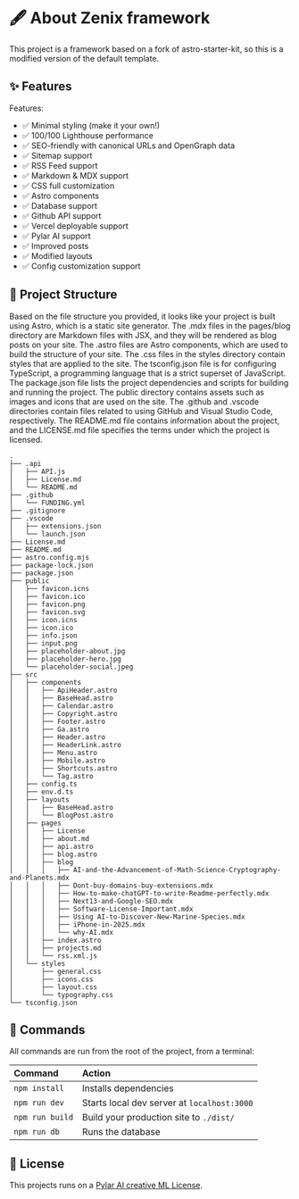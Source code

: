 # 🖋️ About Zenix framework

This project is a framework based on a fork of astro-starter-kit, so this is a modified version of the default template.

## ✨ Features

Features:

- ✅ Minimal styling (make it your own!)
- ✅ 100/100 Lighthouse performance
- ✅ SEO-friendly with canonical URLs and OpenGraph data
- ✅ Sitemap support
- ✅ RSS Feed support
- ✅ Markdown & MDX support
- ✅ CSS full customization
- ✅ Astro components
- ✅ Database support
- ✅ Github API support
- ✅ Vercel deployable support
- ✅ Pylar AI support
- ✅ Improved posts
- ✅ Modified layouts
- ✅ Config customization support

## 🚀 Project Structure

Based on the file structure you provided, it looks like your project is built using Astro, which is a static site generator. The .mdx files in the pages/blog directory are Markdown files with JSX, and they will be rendered as blog posts on your site. The .astro files are Astro components, which are used to build the structure of your site. The .css files in the styles directory contain styles that are applied to the site. The tsconfig.json file is for configuring TypeScript, a programming language that is a strict superset of JavaScript. The package.json file lists the project dependencies and scripts for building and running the project. The public directory contains assets such as images and icons that are used on the site. The .github and .vscode directories contain files related to using GitHub and Visual Studio Code, respectively. The README.md file contains information about the project, and the LICENSE.md file specifies the terms under which the project is licensed.

```
.
├── .api
│   ├── API.js
│   ├── License.md
│   └── README.md
├── .github
│   └── FUNDING.yml
├── .gitignore
├── .vscode
│   ├── extensions.json
│   └── launch.json
├── License.md
├── README.md
├── astro.config.mjs
├── package-lock.json
├── package.json
├── public
│   ├── favicon.icns
│   ├── favicon.ico
│   ├── favicon.png
│   ├── favicon.svg
│   ├── icon.icns
│   ├── icon.ico
│   ├── info.json
│   ├── input.png
│   ├── placeholder-about.jpg
│   ├── placeholder-hero.jpg
│   └── placeholder-social.jpeg
├── src
│   ├── components
│   │   ├── ApiHeader.astro
│   │   ├── BaseHead.astro
│   │   ├── Calendar.astro
│   │   ├── Copyright.astro
│   │   ├── Footer.astro
│   │   ├── Ga.astro
│   │   ├── Header.astro
│   │   ├── HeaderLink.astro
│   │   ├── Menu.astro
│   │   ├── Mobile.astro
│   │   ├── Shortcuts.astro
│   │   └── Tag.astro
│   ├── config.ts
│   ├── env.d.ts
│   ├── layouts
│   │   ├── BaseHead.astro
│   │   └── BlogPost.astro
│   ├── pages
│   │   ├── License
│   │   ├── about.md
│   │   ├── api.astro
│   │   ├── blog.astro
│   │   ├── blog
│   │   │   ├── AI-and-the-Advancement-of-Math-Science-Cryptography-and-Planets.mdx
│   │   │   ├── Dont-buy-domains-buy-extensions.mdx
│   │   │   ├── How-to-make-chatGPT-to-write-Readme-perfectly.mdx
│   │   │   ├── Next13-and-Google-SEO.mdx
│   │   │   ├── Software-License-Important.mdx
│   │   │   ├── Using AI-to-Discover-New-Marine-Species.mdx
│   │   │   ├── iPhone-in-2025.mdx
│   │   │   └── why-AI.mdx
│   │   ├── index.astro
│   │   ├── projects.md
│   │   └── rss.xml.js
│   └── styles
│       ├── general.css
│       ├── icons.css
│       ├── layout.css
│       └── typography.css
└── tsconfig.json
```

## 🧞 Commands

All commands are run from the root of the project, from a terminal:

| Command                | Action                                           |
| :--------------------- | :----------------------------------------------- |
| `npm install`          | Installs dependencies                            |
| `npm run dev`          | Starts local dev server at `localhost:3000`      |
| `npm run build`        | Build your production site to `./dist/`          |
| `npm run db`           | Runs the database                                |

## 📝 License

This projects runs on a [Pylar AI creative ML License](https://huggingface.co/spaces/superdatas/LICENSE).
